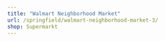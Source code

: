 ```yaml
---
title: "Walmart Neighborhood Market"
url: /springfield/walmart-neighborhood-market-3/
shop: Supermarkt
---
```

